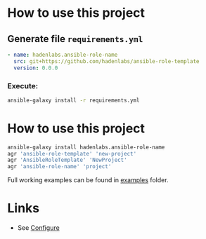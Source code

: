 # How to use this project

## Generate file `requirements.yml`

```yaml
- name: hadenlabs.ansible-role-name
  src: git+https://github.com/hadenlabs/ansible-role-template
  version: 0.0.0
```

### Execute:

```bash
ansible-galaxy install -r requirements.yml
```

# How to use this project

```bash
ansible-galaxy install hadenlabs.ansible-role-name
agr 'ansible-role-template' 'new-project'
agr 'AnsibleRoleTemplate' 'NewProject'
agr 'ansible-role-name' 'project'
```

Full working examples can be found in [examples](/examples) folder.

# Links

- See [Configure](/docs/usage/configure.md)
